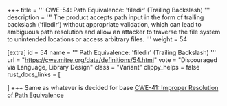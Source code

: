 +++
title = '''
CWE-54: Path Equivalence: 'filedir\' (Trailing Backslash)
'''
description	= '''
The product accepts path input in the form of trailing backslash ('filedir\') without appropriate validation, which can lead to ambiguous path resolution and allow an attacker to traverse the file system to unintended locations or access arbitrary files.
'''
weight = 54

[extra]
id = 54
name = '''
Path Equivalence: 'filedir\' (Trailing Backslash)
'''
url = "https://cwe.mitre.org/data/definitions/54.html"
vote = "Discouraged via Language, Library Design"
class = "Variant"
clippy_helps = false
rust_docs_links = [

]
+++
Same as whatever is decided for base [CWE-41: Improper Resolution of Path Equivalence](/rust-are-we-secure-yet/cwes/cwe-41)
